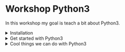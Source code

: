 # Workshop Python3

In this workshop my goal is teach a bit about Python3.

<details>

<summary>Installation</summary>

**What do I need to start using Python?**

First we need an IDE (Atom, VSCode, Sublime Text, PyCharm, etc...) and Python installed on your machine.

**How do I check if Python is installed?**

**Linux**
For Linux users, don't worry Python2 and Python3 are installed, the command to check if Python is installed on Linux is this one(Look at the terminal screenshot)

![logo](img/python-versions.png)

**Windows**

For Windows users, Python isn't installed by default, so be sure to get the
[installer from python.org](https://www.python.org/downloads/)

**Mac**

For Mac users, you will have Python2 pre-installed, but here we need Python3. Follow [this link](http://docs.python-guide.org/en/latest/starting/install3/osx/) to install Python3 on your machine.

**Can I start coding Python?**

Well you could yes, but It's better to install some extensions on our IDE (VSCode for me, Atom works too).

**Extensions VSCode**

VSCode extensions to install:

- [Python extension from Microsoft](https://marketplace.visualstudio.com/items?itemName=ms-python.python)
- [Python extension pack](https://marketplace.visualstudio.com/items?itemName=fabioz.vscode-pydev)

**Extensions Atom**

Atom extensions to install:

- [linter-flake8](https://atom.io/packages/linter-flake8)
- [linter-pydocstyle](https://atom.io/packages/linter-pydocstyle)
- [script](https://atom.io/packages/script)

One we have the extensions installed, let's install the pip3, Python3's package manager where we will install pylint.
Why we need pylint? Well our IDE is great, but we can also code directly on a terminal and thanks to pylint we'll know what's wrong.

**Install pip3**

Here we will install pip3 in order to after instal pylint and get ready for start to code in Python3.

**Linux**

Run this command to install pip3 on linux.
<pre>sudo apt-get -y install python3-pip</pre>

**Windows**

On Windows is different, follow this tutorial.
[How to install pip3 on windows](https://matthewhorne.me/how-to-install-python-and-pip-on-windows-10/)

**Mac**

On Mac it's different too, follow this tutorial.
[How to install pip on Mac](https://itsevans.com/install-pip-osx/)


Once our pip3 is installed, we can install pylint.

**Linux**

Use this command<pre>sudo pip3 install pylint</pre>

**Windows**

Use this command<pre>C:\Program Files\Python36\python" -m pip install pylint</pre>

**Mac**

Use this command<pre>sudo easy_install pip</pre>

And now we are ready to start coding with Python3.

</details>


<details>

<summary>Get started with Python3</summary>

**Python Basics**

Here we will learn some basics of Python.

    Lists
    Tuples
    Functions and Isinstance
    Classes
    String substitution and string formatting

</details>

<details>

<summary>Cool things we can do with Python3
</summary>

Allright now that you know how classes, functions and string subsitution works. Let's make a function to send emails, to different persons and in general it's like a

``` php
mailto();
```

function in PHP.

</details>
